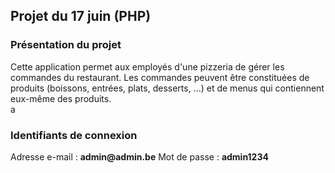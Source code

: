 ## Projet du 17 juin (PHP)
### Présentation du projet
Cette application permet aux employés d'une pizzeria de gérer les commandes du restaurant. Les commandes peuvent être constituées de produits (boissons, entrées, plats, desserts, ...) et de menus qui contiennent eux-même des produits.  
a
### Identifiants de connexion
Adresse e-mail : __admin@admin.be__ Mot de passe : __admin1234__